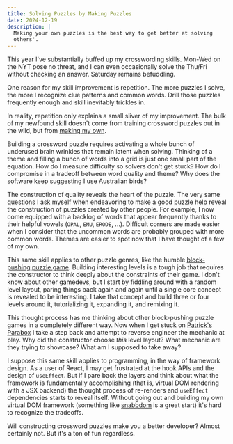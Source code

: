 ```yaml
---
title: Solving Puzzles by Making Puzzles
date: 2024-12-19
description: |
  Making your own puzzles is the best way to get better at solving
  others'.
---
```


This year I've substantially buffed up my crosswording skills. Mon-Wed on the
NYT pose no threat, and I can even occasionally solve the Thu/Fri without
checking an answer. Saturday remains befuddling.

One reason for my skill improvement is repetition. The more puzzles I solve, the
more I recognize clue patterns and common words. Drill those puzzles frequently
enough and skill inevitably trickles in.

In reality, repetition only explains a small sliver of my improvement. The bulk
of my newfound skill doesn't come from training crossword puzzles out in the
wild, but from
[making my own](https://crosshare.org/crosswords/Y5Mj2up2SCMDKqeUTsUx/adventure-awaits).

Building a crossword puzzle requires activating a whole bunch of underused brain
wrinkles that remain latent when solving. Thinking of a theme and filling a
bunch of words into a grid is just one small part of the equation. How do I
measure difficulty so solvers don't get stuck? How do I compromise in a tradeoff
between word quality and theme? Why does the software keep suggesting I use
Australian birds?

The construction of quality reveals the heart of the puzzle. The very same
questions I ask myself when endeavoring to make a good puzzle help reveal the
construction of puzzles created by other people. For example, I now come
equipped with a backlog of words that appear frequently thanks to their helpful
vowels (`OPAL`, `EMU`, `ERODE`, ...). Difficult corners are made easier when I
consider that the uncommon words are probably grouped with more common words.
Themes are easier to spot now that I have thought of a few of my own.

This same skill applies to other puzzle genres, like the humble
[block-pushing puzzle game](https://mgmarlow.itch.io/kajam2024). Building
interesting levels is a tough job that requires the constructor to think deeply
about the constraints of their game. I don't know about other gamedevs, but I
start by fiddling around with a random level layout, paring things back again
and again until a single core concept is revealed to be interesting. I take that
concept and build three or four levels around it, tutorializing it, expanding
it, and remixing it.

This thought process has me thinking about other block-pushing puzzle games in a
completely different way. Now when I get stuck on
[Patrick's Parabox](https://store.steampowered.com/app/1260520/Patricks_Parabox/)
I take a step back and attempt to reverse engineer the mechanic at play. Why did
the constructor choose _this_ level layout? What mechanic are they trying to
showcase? What am I supposed to take away?

I suppose this same skill applies to programming, in the way of framework
design. As a user of React, I may get frustrated at the hook APIs and the design
of `useEffect`. But if I pare back the layers and think about what the framework
is fundamentally accomplishing (that is, virtual DOM rendering with a JSX
backend) the thought process of re-renders and `useEffect` dependencies starts
to reveal itself. Without going out and building my own virtual DOM framework
(something like [snabbdom](https://github.com/snabbdom/snabbdom) is a great
start) it's hard to recognize the tradeoffs.

Will constructing crossword puzzles make you a better developer? Almost
certainly not. But it's a ton of fun regardless.
